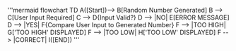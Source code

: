'''mermaid
flowchart TD
A([Start])--> B[Random Number Generated]
B --> C[User Input Required]
C --> D{Input Valid?}
D --> |NO| E[ERROR MESSAGE]
D --> |YES| F{Compare User Input to Generated Number}
F --> |TOO HIGH| G['TOO HIGH' DISPLAYED]
F --> |TOO LOW| H['TOO LOW' DISPLAYED]
F --> |CORRECT| I([END])
'''